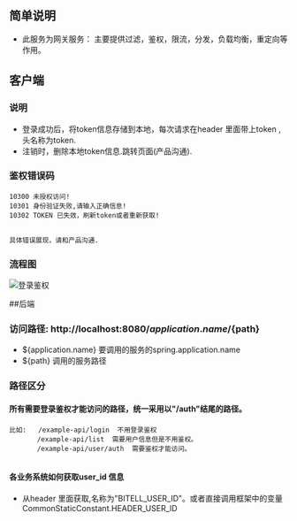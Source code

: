
## 简单说明

* 此服务为网关服务： 主要提供过滤，鉴权，限流，分发，负载均衡，重定向等作用。

## 客户端


### 说明

* 登录成功后，将token信息存储到本地，每次请求在header 里面带上token ,头名称为token.
* 注销时，删除本地token信息.跳转页面(产品沟通).

### 鉴权错误码

```
10300 未授权访问!
10301 身份验证失败,请输入正确信息!
10302 TOKEN 已失效，刷新token或者重新获取!


具体错误展现，请和产品沟通.  
```  

### 流程图

![登录鉴权](http://192.168.0.238/bitell/server/gateway/uploads/0ac219a15e24ed2828cb8154c160e3f9/denglujianquan.jpg)

##后端


### 访问路径: http://localhost:8080/${application.name}/${path}

* ${application.name}  要调用的服务的spring.application.name
* ${path} 调用的服务路径


### 路径区分

#### 所有需要登录鉴权才能访问的路径，统一采用以"/auth"结尾的路径。

```
比如:   /example-api/login  不用登录鉴权
       /example-api/list  需要用户信息但是不用鉴权。
       /example-api/user/auth  需要鉴权才能访问。


```

#### 各业务系统如何获取user_id 信息

* 从header 里面获取,名称为"BITELL_USER_ID"。或者直接调用框架中的变量CommonStaticConstant.HEADER_USER_ID

